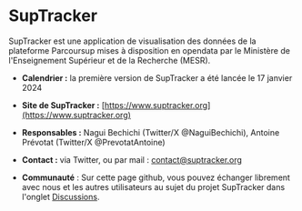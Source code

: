# SupTracker
SupTracker est une application de visualisation des données de la plateforme Parcoursup mises à disposition en opendata par le Ministère de l'Enseignement Supérieur et de la Recherche (MESR).

- **Calendrier :** la première version de SupTracker a été lancée le 17 janvier 2024
- **Site de SupTracker :** [https://www.suptracker.org](https://www.suptracker.org)
- **Responsables :** Nagui Bechichi (Twitter/X @NaguiBechichi), Antoine Prévotat (Twitter/X @PrevotatAntoine)
- **Contact :** via Twitter, ou par mail : contact@suptracker.org

- **Communauté** : Sur cette page github, vous pouvez échanger librement avec nous et les autres utilisateurs au sujet du projet SupTracker dans l'onglet [Discussions](https://www.suptracker.org](https://github.com/nagbech/suptracker/discussions)https://github.com/nagbech/suptracker/discussions).

